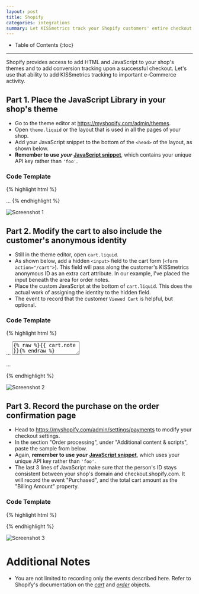 ```yaml
---
layout: post
title: Shopify
categories: integrations
summary: Let KISSmetrics track your Shopify customers' entire checkout process.
---
```

* Table of Contents
{:toc}
* * *

Shopify provides access to add HTML and JavaScript to your shop's themes and to add conversion tracking upon a successful checkout. Let's use that ability to add KISSmetrics tracking to important e-Commerce activity.

## Part 1. Place the JavaScript Library in your shop's theme

* Go to the theme editor at <https://myshopify.com/admin/themes>.
* Open `theme.liquid` or the layout that is used in all the pages of your shop.
* Add your JavaScript snippet to the bottom of the `<head>` of the layout, as shown below.
* **Remember to use** ***your*** **[JavaScript snippet][js-lib]**, which contains your unique API key rather than `'foo'`.

### Code Template
{% highlight html %}
<!-- Inside theme.liquid -->
<head>
  ...

  <!-- KISSmetrics -->
  <script type="text/javascript">
  var _kmq = _kmq || [];
  var _kmk = _kmk || 'foo';
  function _kms(u){
    setTimeout(function(){
      var d = document, f = d.getElementsByTagName('script')[0],
      s = d.createElement('script');
      s.type = 'text/javascript'; s.async = true; s.src = u;
      f.parentNode.insertBefore(s, f);
    }, 1);
  }
  _kms('//i.kissmetrics.com/i.js');
  _kms('//doug1izaerwt3.cloudfront.net/' + _kmk + '.1.js');
  </script>
</head>
{% endhighlight %}

![Screenshot 1][ss1]

## Part 2. Modify the cart to also include the customer's anonymous identity

* Still in the theme editor, open `cart.liquid`.
* As shown below, add a hidden `<input>` field to the cart form (`<form action="/cart">`). This field will pass along the customer's KISSmetrics anonymous ID as an extra cart attribute. In our example, I've placed the input beneath the area for order notes.
* Place the custom JavaScript at the bottom of `cart.liquid`. This does the actual work of assigning the identity to the hidden field.
* The event to record that the customer `Viewed Cart` is helpful, but optional.

### Code Template

{% highlight html %}
<!-- Inside cart.liquid -->
<form action="/cart" method="post">
   ...
   <textarea id="note" name="note" placeholder="Add a note to your order...">{% raw %}{{ cart.note }}{% endraw %}</textarea>

   <!-- KISSmetrics ID here -->
   <input id="km_id" style="display:none" name="attributes[km_id]" />

   ...
</form>

<script type="text/javascript">
  _kmq.push(['record', 'Viewed Cart']);
  _kmq.push(function() {
    jQuery("#km_id").val(KM.i());
  });
</script>
{% endhighlight %}

![Screenshot 2][ss2]

## Part 3. Record the purchase on the order confirmation page

* Head to <https://myshopify.com/admin/settings/payments> to modify your checkout settings.
* In the section "Order processing", under "Additional content & scripts", paste the sample from below.
* Again, **remember to use** ***your*** **[JavaScript snippet][js-lib]**, which uses your unique API key rather than `'foo'`.
* The last 3 lines of JavaScript make sure that the person's ID stays consistent between your shop's domain and checkout.shopify.com. It will record the event "Purchased", and the total cart amount as the "Billing Amount" property.

### Code Template

{% highlight html %}
<script type="text/javascript">
var KM_SKIP_VISITED_SITE=1;  // Prevent recording Visited Site on Shopify's domain
var _kmq = _kmq || [];
var _kmk = _kmk || 'foo';
function _kms(u){
  setTimeout(function(){
    var d = document, f = d.getElementsByTagName('script')[0],
    s = d.createElement('script');
    s.type = 'text/javascript'; s.async = true; s.src = u;
    f.parentNode.insertBefore(s, f);
  }, 1);
}
_kms('//i.kissmetrics.com/i.js');
_kms('//doug1izaerwt3.cloudfront.net/' + _kmk + '.1.js');

_kmq.push(["identify", "{% raw %}{{customer.email}}{% endraw %}"]);
_kmq.push(["alias", "{% raw %}{{customer.email}}{% endraw %}", "{% raw %}{{attributes.km_id}}{% endraw %}"]);

// Force the timestamp of the Purchase event to use the order creation date
_kmq.push(["record", "Purchased", {"Billing Amount":"{% raw %}{{order.total_price | money}}{% endraw %}", "_d":1, "_t":Math.round((new Date("{% raw %}{{order.created_at}}{% endraw %}")).getTime() / 1000)} ]);
</script>
{% endhighlight %}

![Screenshot 3][ss3]

# Additional Notes

* You are not limited to recording only the events described here. Refer to Shopify's documentation on the *[cart][cart-docs]* and *[order][order-docs]* objects.

[js-lib]: https://app.kissmetrics.com/settings
[theme-editor]: https://myshopify.com/admin/themes
[cart-docs]: http://docs.shopify.com/themes/liquid-variables/cart
[order-docs]: http://docs.shopify.com/themes/liquid-variables/order

[ss1]: https://s3.amazonaws.com/kissmetrics-support-files/assets/integrations/shopify/01-js-snippet.png
[ss2]: https://s3.amazonaws.com/kissmetrics-support-files/assets/integrations/shopify/02-cart.png
[ss3]: https://s3.amazonaws.com/kissmetrics-support-files/assets/integrations/shopify/03-order-confirmation.png
